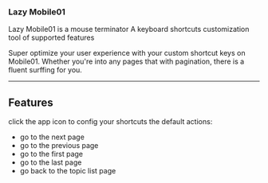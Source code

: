 ### Lazy Mobile01

Lazy Mobile01 is a mouse terminator
A keyboard shortcuts customization tool of supported features

Super optimize your user experience with your custom shortcut keys on Mobile01.
Whether you're into any pages that with pagination, there is a fluent surffing for you.
*********
## Features
click the app icon to config your shortcuts
the default actions:

- go to the next page
- go to the previous page
- go to the first page
- go to the last page
- go back to the topic list page
<!-- - go back to the previous tab of last window -->